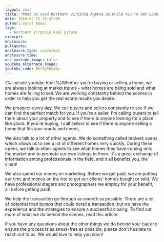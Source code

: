 ```yaml
---
layout: post
title: "What Do Good Northern Virginia Agents Do While You're Not Looking?"
date: 2016-02-15 21:47:00
author: Vyral Admin
tags:
  - Northern Virginia Real Estate
excerpt:
enclosure:
pullquote:
enclosure_type: video/mp4
enclosure_time:
use_youtube_image: false
youtube_alternate_image:
youtube_code: RVtSgR0yqBw
---
```



{% include youtube.html %}Whether you're buying or selling a home, we are always looking at market trends – what homes are being sold and what homes are failing to sell. We are working constantly behind the scenes in order to help you get the real estate results you desire.

We prospect every day. We call buyers and sellers constantly to see if we can find the perfect match for you. If you're a seller, I'm calling buyers to tell them about your property and to see if there is anyone looking for a place like yours. If you're buying, I call sellers to see if there is anyone selling a home that fits your wants and needs.

We also talk to a lot of other agents. We do something called brokers opens, which allows us to see a lot of different homes very quickly. During these opens, we talk to other agents to see what homes they have coming onto the market and to promote our own listings to them. It's a great exchange of information among professionals in the field, and it all benefits you, the client!

We also spend our money on marketing. Before we get paid, we are putting our time and money on the line to get our clients' homes bought or sold. We have professional stagers and photographers we employ for your benefit, all before getting paid!

We help the transaction go through as smooth as possible. There are a lot of potential road bumps that could derail a transaction, but we have the experience and the strategies to ensure a successful closing. To find out more of what we do behind the scenes, read this article.

If you have any questions about the other things we do behind your back to ensure the process is as stress-free as possible, please don't hesitate to reach out to us. We would love to help you soon!